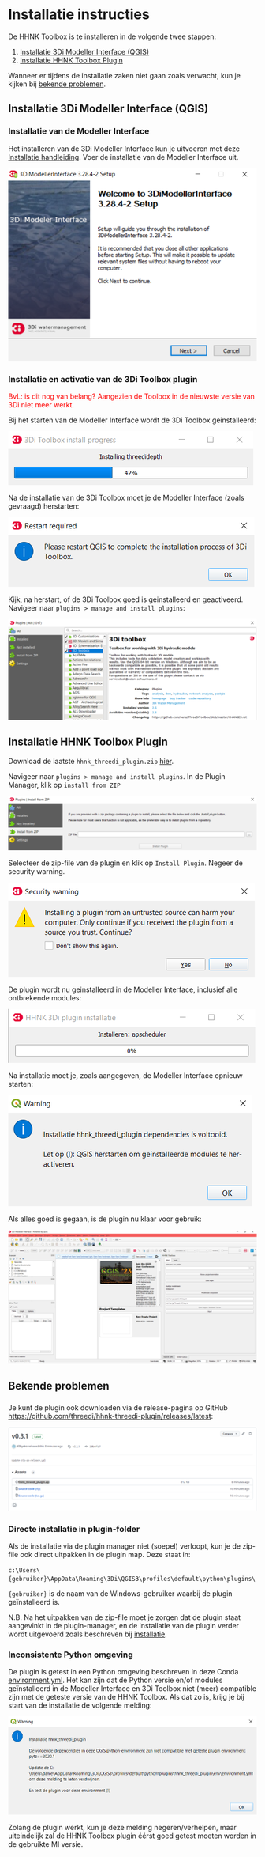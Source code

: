 # Installatie instructies

De HHNK Toolbox is te installeren in de volgende twee stappen:

1. [Installatie 3Di Modeller Interface (QGIS)](#installatie-3di-modeller-interface-qgis)
2. [Installatie HHNK Toolbox Plugin](#installatie-hhnk-toolbox-plugin)

Wanneer er tijdens de installatie zaken niet gaan zoals verwacht, kun je kijken bij [bekende problemen](#bekende-problemen).

## Installatie 3Di Modeller Interface (QGIS)

### Installatie van de Modeller Interface

Het installeren van de 3Di Modeller Interface kun je uitvoeren met deze <a href="https://docs.3di.live/f_3di_instruments_and_downloads.html#di-instruments-and-downloads" target="_blank">Installatie handleiding</a>. Voer de installatie van de Modeller Interface uit.

![Alt text](../../images/installatie/mi_installer.PNG)

### Installatie en activatie van de 3Di Toolbox plugin
<span style="color:red"> BvL: is dit nog van belang? Aangezien de Toolbox in de nieuwste versie van 3Di niet meer werkt.</span>  

Bij het starten van de Modeller Interface wordt de 3Di Toolbox geinstalleerd:

![Alt text](../../images/installatie/mi_threedi_toolbox_installation.PNG) 

Na de installatie van de 3Di Toolbox moet je de Modeller Interface (zoals gevraagd) herstarten:

![Alt text](../../images/installatie/mi_threedi_toolbox_restart.PNG)

Kijk, na herstart, of de 3Di Toolbox goed is geinstalleerd en geactiveerd. Navigeer naar `plugins > manage and install plugins`:

![Alt text](../../images/installatie/mi_threedi_toolbox_active.PNG)

## Installatie HHNK Toolbox Plugin
Download de laatste `hhnk_threedi_plugin.zip` [hier](https://github.com/threedi/hhnk-threedi-plugin/releases/latest/download/hhnk_threedi_plugin.zip). 

Navigeer naar `plugins > manage and install plugins`. In de Plugin Manager, klik op `install from ZIP`

![Alt text](../../images/installatie/plugin_manager_install_from_zip.PNG)

Selecteer de zip-file van de plugin en klik op `Install Plugin`. Negeer de security warning.

![Alt text](../../images/installatie/plugin_security_warning.PNG)

De plugin wordt nu geinstalleerd in de Modeller Interface, inclusief alle ontbrekende modules:

![Alt text](../../images/installatie/plugin_installation.PNG)

Na installatie moet je, zoals aangegeven, de Modeller Interface opnieuw starten:

![Alt text](../../images/installatie/plugin_restart_warning.PNG)

Als alles goed is gegaan, is de plugin nu klaar voor gebruik:

![Alt text](../../images/installatie/plugin_ready.PNG)

## Bekende problemen

###
Je kunt de plugin ook downloaden via de release-pagina op GitHub <a href="https://github.com/threedi/hhnk-threedi-plugin/releases/latest" target="_blank">https://github.com/threedi/hhnk-threedi-plugin/releases/latest</a>:

![Alt text](../../images/installatie/plugin_download_zip.PNG)

### Directe installatie in plugin-folder
Als de installatie via de plugin manager niet (soepel) verloopt, kun je de zip-file ook direct uitpakken in de plugin map. Deze staat in:

`c:\Users\{gebruiker}\AppData\Roaming\3Di\QGIS3\profiles\default\python\plugins\` 

`{gebruiker}` is de naam van de Windows-gebruiker waarbij de plugin geïnstalleerd is.

N.B. Na het uitpakken van de zip-file moet je zorgen dat de plugin staat aangevinkt in de plugin-manager, en de installatie van de plugin verder wordt uitgevoerd zoals beschreven bij [installatie](#installatie-hhnk-toolbox-plugin).

### Inconsistente Python omgeving
De plugin is getest in een Python omgeving beschreven in deze Conda [environment.yml](https://github.com/threedi/hhnk-threedi-plugin/blob/main/hhnk_threedi_plugin/env/environment.yml). Het kan zijn dat de Python versie en/of modules geïnstalleerd in de Modeller Interface en 3Di Toolbox niet (meer) compatible zijn met de geteste versie van de HHNK Toolbox. Als dat zo is, krijg je bij start van de installatie de volgende melding:

![Alt text](../../images/installatie/plugin_inconsistent_dependencies_warning.png)

Zolang de plugin werkt, kun je deze melding negeren/verhelpen, maar uiteindelijk zal de HHNK Toolbox plugin éérst goed getest moeten worden in de gebruikte MI versie.
